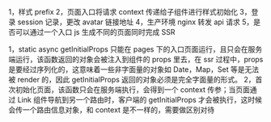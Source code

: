 1，样式 prefix
2，页面入口将请求 context 传递给子组件进行样式初始化
3，登录 session 记录，更改 avatar 链接地址
4，生产环境 nginx 转发 api 请求
5，是否可以通过一个入口 js 生成不同的页面同时完成 SSR


1，static async getInitialProps 只能在 pages 下的入口页面运行，且只会在服务端运行，该函数返回的对象会被注入到组件的 props 里去，在 ssr 过程中，props 是要经过序列化的，这意味着一些非字面量的对象如 Date，Map，Set 等是无法被 render 的，因此 getInitialProps 返回的对象必须是完全字面量的形式。
2，首次初始化页面，该函数只会在服务端执行，会得到一个 context 传参；当页面通过 Link 组件导航到另一个路由时，客户端的 getInitialProps 才会被执行，这时候会传一个路由信息对象，和 context 是不一样的，需要做区别对待